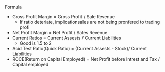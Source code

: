 Formula
 - Gross Profit Margin = Gross Profit / Sale Revenue
	 - If ratio deteriate, implicationsales are not being pronfered to trading profi
 - Net Profit Margin = Net Profit / Sales Revenue
 - Current Ratios = Current Assests / Current Liabilities
	 - Good is 1.5 to 2
 - Acid Test Ratio(Quick Ratio) = (Current Assests - Stock)/ Current Liabilities
 - ROCE(Return on Capital Employed) = Net Profit before Intrest and Tax / Capital employed
<!--stackedit_data:
eyJoaXN0b3J5IjpbLTE4NDkwMDYwNTNdfQ==
-->